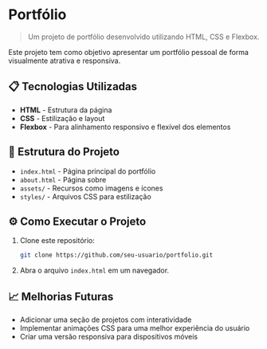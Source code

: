 # Portfólio

> Um projeto de portfólio desenvolvido utilizando HTML, CSS e Flexbox.

Este projeto tem como objetivo apresentar um portfólio pessoal de forma visualmente atrativa e responsiva.

## 📋 Tecnologias Utilizadas

- **HTML** - Estrutura da página
- **CSS** - Estilização e layout
- **Flexbox** - Para alinhamento responsivo e flexível dos elementos

## 📁 Estrutura do Projeto

- `index.html` - Página principal do portfólio
- `about.html` - Página sobre
- `assets/` - Recursos como imagens e ícones
- `styles/` - Arquivos CSS para estilização

## ⚙️ Como Executar o Projeto

1. Clone este repositório:
   ```sh
   git clone https://github.com/seu-usuario/portfolio.git
   ```
2. Abra o arquivo `index.html` em um navegador.

## 📈 Melhorias Futuras

- Adicionar uma seção de projetos com interatividade
- Implementar animações CSS para uma melhor experiência do usuário
- Criar uma versão responsiva para dispositivos móveis
